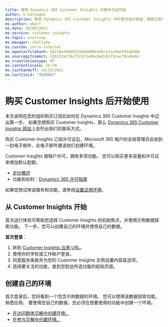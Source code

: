 ```yaml
---
title: 使用 Dynamics 365 Customer Insights 付费许可证开始
author: m-hartmann
description: 熟悉 Dynamics 365 Customer Insights 中的首次运行体验，探索它的功能。
ms.author: mhart
ms.date: 10/05/2021
ms.service: customer-insights
ms.topic: overview
ms.manager: shellyha
ms.custom: intro-internal
ms.openlocfilehash: b4228a36069f4adb8098ea96cefec0eef81a6560
ms.sourcegitcommit: 53b133a716c73cb71e8bcbedc6273cec70ceba6c
ms.translationtype: HT
ms.contentlocale: zh-CN
ms.lasthandoff: 10/15/2021
ms.locfileid: "7645667"
---
```

# <a name="get-started-after-purchasing-customer-insights"></a>购买 Customer Insights 后开始使用

本文说明在您的组织购买订阅后如何在 Dynamics 365 Customer Insights 中迈出第一步。 如果您想购买 Customer Insights，那么 [Dynamics 365 Customer Insights 网站](https://dynamics.microsoft.com/ai/customer-insights/)上会列出我们的联系方式。 

购买 Customer Insights 订阅许可证后，Microsoft 365 租户的全局管理员会收到一封电子邮件，此电子邮件邀请他们创建环境。 

Customer Insights 按租户许可，拥有多项功能。 您可以购买更多容量和许可证来增加默认配额。 
- [定价概述](https://dynamics.microsoft.com/ai/customer-insights/pricing/)
- 功能和权利：[Dynamics 365 许可指南](https://go.microsoft.com/fwlink/?LinkId=866544)

如果您想试用该服务和功能，请参阅[设置试用环境](trial-signup.md)。

## <a name="start-with-customer-insights"></a>从 Customer Insights 开始

首次运行体验可帮助您选择 Customer Insights 的初始焦点，并使用示例数据探索功能。 下一步，您可以创建自己的环境并使用自己的数据。

**首次登录**：

1. 转到 [Customer Insights 应用 URL](https://home.ci.ai.dynamics.com)。
1. 使用你的学校或工作帐户登录。 
1. 同意服务条款并为您的 Customer Insights 实例设置内容首选项。
1. 选择要关注的功能，直到您到达所选功能的起始页面。

## <a name="create-your-own-environment"></a>创建自己的环境

首次登录后，您将看到一个包含示例数据的环境。 您可以使用该数据探索功能，熟悉应用。 要使用您自己的数据，您必须在想要使用的功能中创建一个环境。

- [在访问群体见解中创建环境。](audience-insights/get-started-paid.md)
- [在参与见解中创建环境。](engagement-insights/create-new-environment.md) 



